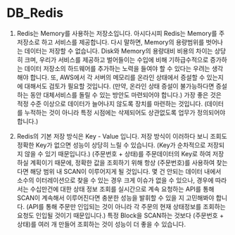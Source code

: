 # DB_Redis

1. Redis는 Memory를 사용하는 저장소입니다. 
아시다시피 Redis는 Memory를 주 저장소로 하고 서비스를 제공합니다. 
다시 말하면, Memory의 용량범위를 벗어나는 데이터는 저장할 수 없습니다. 
Disk와 Memory의 용량대비 비용의 차이는 상당히 크며, 우리가 서비스를 제공하고 벌어들이는 수입에 비해 기하급수적으로 증가하는 데이터 저장소의 하드웨어를 추가하는 노력을 들여야 할 수 있다는 우려는 생각해야 합니다. 
또, AWS에서 각 서버의 메모리를 온라인 상태에서 증설할 수 있는지에 대해서도 검토가 필요할 것입니다. (만약, 온라인 상태 증설이 불가능하다면 증설하는 동안 대체서비스를 돌릴 수 있는 방안도 마련되어야 합니다.)
가장 좋은 것은 적정 수준 이상으로 데이터가 늘어나지 않도록 장치를 마련하는 것입니다. (데이터를 누적하는 것이 아니라 특정 시점에는 삭제되어도 상관없도록 업무가 정의되어야 합니다.)

2. Redis의 기본 저장 방식은 Key - Value 입니다. 
저장 방식이 이러하다 보니 조회도 정확한 Key가 없으면 성능이 상당히 느릴 수 있습니다. (Key가 순차적으로 저장되지 않을 수 있기 때문입니다.)
(주문번호 + 상태)를 주문데이터의 Key로 하여 저장하실 계획이기 때문에, 정확한 값을 조회하기 위해 항상 (주문번호)를 사용하여 찾는다면 해당 범위 내 SCAN이 이루어지게 될 것입니다. 
몇 건 안되는 데이터 내에서 소수의 이터레이션으로 찾을 수 있는 경우 크게 이슈가 없을 수 있으나, 
경우에 따라서는 수십만건에 대한 상태 정보 조회를 실시간으로 계속 요청하는 API를 통해 SCAN이 계속해서 이루어진다면 충분한 성능을 발휘할 수 있을 지 고민해봐야 합니다. 
(API를 통해 주문만 인입되는 것이 아니라 각 주문의 현재 상태정보를 조회하는 요청도 인입될 것이기 때문입니다.)
특정 Block을 SCAN하는 것보다 (주문번호 + 상태)를 여러 개 만들어 조회하는 것이 성능이 더 좋을 수 있습니다. 

